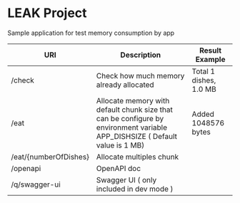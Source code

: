 # LEAK Project
Sample application for test memory consumption by app

| URI | Description | Result Example |  
|---|---|---|
| /check | Check how much memory already allocated |  Total 1 dishes, 1.0 MB | 
| /eat | Allocate memory with default chunk size that can be configure by environment variable APP_DISHSIZE ( Default value is 1 MB) | Added 1048576 bytes |  
| /eat/{numberOfDishes} | Allocate multiples chunk | | 
| /openapi | OpenAPI doc |  | 
| /q/swagger-ui | Swagger UI ( only included in dev mode  ) |  | 




